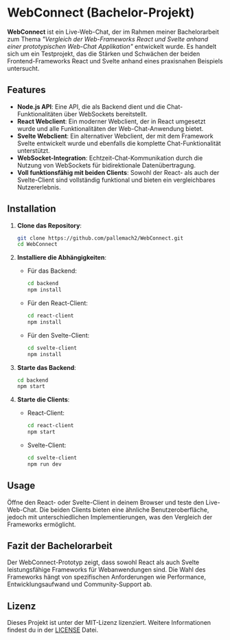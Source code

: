 
# WebConnect (Bachelor-Projekt)

**WebConnect** ist ein Live-Web-Chat, der im Rahmen meiner Bachelorarbeit zum Thema _"Vergleich der Web-Frameworks React und Svelte anhand einer prototypischen Web-Chat Applikation"_ entwickelt wurde. Es handelt sich um ein Testprojekt, das die Stärken und Schwächen der beiden Frontend-Frameworks React und Svelte anhand eines praxisnahen Beispiels untersucht.

## Features

- **Node.js API**: Eine API, die als Backend dient und die Chat-Funktionalitäten über WebSockets bereitstellt.
- **React Webclient**: Ein moderner Webclient, der in React umgesetzt wurde und alle Funktionalitäten der Web-Chat-Anwendung bietet.
- **Svelte Webclient**: Ein alternativer Webclient, der mit dem Framework Svelte entwickelt wurde und ebenfalls die komplette Chat-Funktionalität unterstützt.
- **WebSocket-Integration**: Echtzeit-Chat-Kommunikation durch die Nutzung von WebSockets für bidirektionale Datenübertragung.
- **Voll funktionsfähig mit beiden Clients**: Sowohl der React- als auch der Svelte-Client sind vollständig funktional und bieten ein vergleichbares Nutzererlebnis.

## Installation

1. **Clone das Repository**:
   ```bash
   git clone https://github.com/pallemach2/WebConnect.git
   cd WebConnect
   ```

2. **Installiere die Abhängigkeiten**:
   - Für das Backend:
     ```bash
     cd backend
     npm install
     ```
   - Für den React-Client:
     ```bash
     cd react-client
     npm install
     ```
   - Für den Svelte-Client:
     ```bash
     cd svelte-client
     npm install
     ```

3. **Starte das Backend**:
   ```bash
   cd backend
   npm start
   ```

4. **Starte die Clients**:
   - React-Client:
     ```bash
     cd react-client
     npm start
     ```
   - Svelte-Client:
     ```bash
     cd svelte-client
     npm run dev
     ```

## Usage

Öffne den React- oder Svelte-Client in deinem Browser und teste den Live-Web-Chat. Die beiden Clients bieten eine ähnliche Benutzeroberfläche, jedoch mit unterschiedlichen Implementierungen, was den Vergleich der Frameworks ermöglicht.

## Fazit der Bachelorarbeit

Der WebConnect-Prototyp zeigt, dass sowohl React als auch Svelte leistungsfähige Frameworks für Webanwendungen sind. Die Wahl des Frameworks hängt von spezifischen Anforderungen wie Performance, Entwicklungsaufwand und Community-Support ab.

## Lizenz

Dieses Projekt ist unter der MIT-Lizenz lizenziert. Weitere Informationen findest du in der [LICENSE](./LICENSE) Datei.
